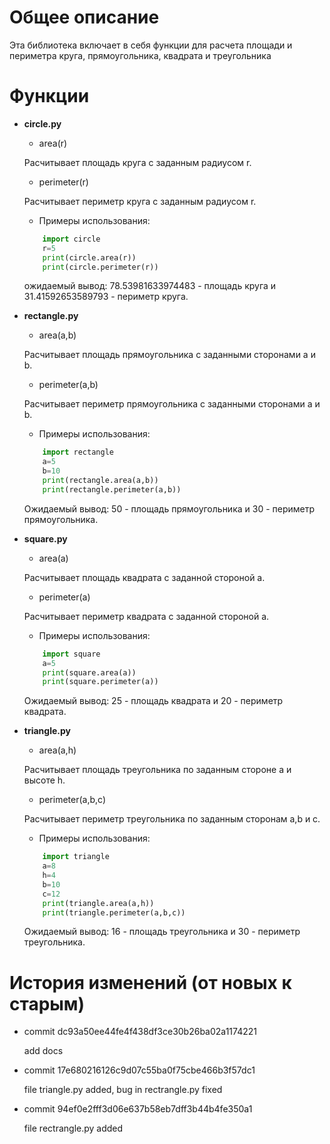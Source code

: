 # Общее описание
Эта библиотека включает в себя функции для расчета площади и периметра круга, прямоугольника, квадрата и треугольника

# Функции
* **circle.py**
    * area(r)

    Расчитывает площадь круга с заданным радиусом r.

    * perimeter(r)

    Расчитывает периметр круга с заданным радиусом r.

    * Примеры использования:
    ```python
    	import circle
    	r=5
    	print(circle.area(r))
    	print(circle.perimeter(r))
    ```
    ожидаемый вывод: 78.53981633974483 - площадь круга и 31.41592653589793 - периметр круга.

* **rectangle.py**
    * area(a,b)

    Расчитывает площадь прямоугольника с заданными сторонами a и b.

    * perimeter(a,b)

    Расчитывает периметр прямоугольника с заданными сторонами a и b.

    * Примеры использования:
    ```python
    	import rectangle
    	a=5
    	b=10
    	print(rectangle.area(a,b))
    	print(rectangle.perimeter(a,b))
    ```
    Ожидаемый вывод: 50 - площадь прямоугольника и 30 - периметр прямоугольника.

* **square.py**
    * area(a)

    Расчитывает площадь квадрата с заданной стороной a.

    * perimeter(a)

    Расчитывает периметр квадрата с заданной стороной a.

    * Примеры использования:
    ```python
    	import square
    	a=5
    	print(square.area(a))
    	print(square.perimeter(a))
    ```
    Ожидаемый вывод: 25 - площадь квадрата и 20 - периметр квадрата.

* **triangle.py**
    * area(a,h)

    Расчитывает площадь треугольника по заданным стороне a и высоте h.

    * perimeter(a,b,c)

    Расчитывает периметр треугольника по заданным сторонам a,b и c.

    * Примеры использования:
    ```python
    	import triangle
    	a=8
    	h=4
    	b=10
    	c=12
    	print(triangle.area(a,h))
    	print(triangle.perimeter(a,b,c))
    ```
    Ожидаемый вывод: 16 - площадь треугольника и 30 - периметр треугольника.

# История изменений (от новых к старым)
* commit dc93a50ee44fe4f438df3ce30b26ba02a1174221

	add docs

* commit 17e680216126c9d07c55ba0f75cbe466b3f57dc1

	file triangle.py added, bug in rectrangle.py fixed
* commit 94ef0e2fff3d06e637b58eb7dff3b44b4fe350a1

	file rectrangle.py added
